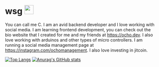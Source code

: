 
# wsg <img src="https://raw.githubusercontent.com/MartinHeinz/MartinHeinz/master/wave.gif" width="30px">
You can call me C. I am an avid backend developer and  I love working with social media. I am learning frontend development, you can check out the bio website that I  created for me and my friends at https://ocho.dev. I also love working with arduinos and other types of micro controllers. I am running a social media management page at https://instagram.com/ochomanagement. I also love investing in jitcoin.

[![Top Langs](https://github-readme-stats.vercel.app/api/top-langs/?username=onbjerg&layout=compact&langs_count=10)](https://github.com/anuraghazra/github-readme-stats)
[![Anurag's GitHub stats](https://github-readme-stats.vercel.app/api?username=jakearchibald)](https://github.com/anuraghazra/github-readme-stats)
